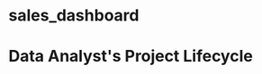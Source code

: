 # sales_dashboard
# Data Analyst's Project Lifecycle
<object data="flowchart.svg" type="image/svg+xml"></object>

